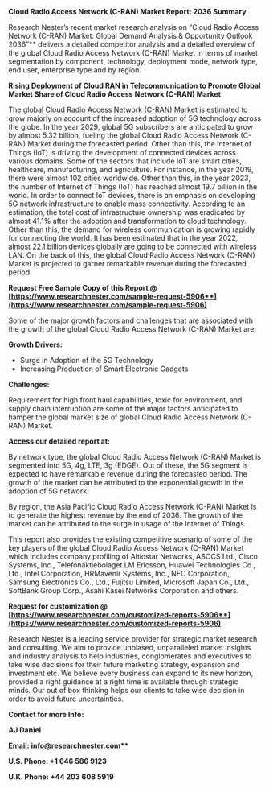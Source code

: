 ﻿**Cloud Radio Access Network (C-RAN) Market Report: 2036 Summary**

Research Nester’s recent market research analysis on “Cloud Radio Access Network (C-RAN) Market: Global Demand Analysis & Opportunity Outlook 2036”** delivers a detailed competitor analysis and a detailed overview of the global Cloud Radio Access Network (C-RAN) Market in terms of market segmentation by component, technology, deployment mode, network type, end user, enterprise type and by region. 

**Rising Deployment of Cloud RAN in Telecommunication to Promote Global Market Share of Cloud Radio Access Network (C-RAN) Market**

The global [Cloud Radio Access Network (C-RAN) Market](https://www.researchnester.com/reports/cloud-radio-access-network-market/5906) is estimated to grow majorly on account of the increased adoption of 5G technology across the globe. In the year 2029, global 5G subscribers are anticipated to grow by almost 5.32 billion, fueling the global Cloud Radio Access Network (C-RAN) Market during the forecasted period. Other than this, the Internet of Things (IoT) is driving the development of connected devices across various domains. Some of the sectors that include IoT are smart cities, healthcare, manufacturing, and agriculture. For instance, in the year 2019, there were almost 102 cities worldwide. Other than this, in the year 2023, the number of Internet of Things (IoT) has reached almost 19.7 billion in the world. In order to connect IoT devices, there is an emphasis on developing 5G network infrastructure to enable mass connectivity. According to an estimation, the total cost of infrastructure ownership was eradicated by almost 41.1% after the adoption and transformation to cloud technology. Other than this, the demand for wireless communication is growing rapidly for connecting the world. It has been estimated that in the year 2022, almost 22.1 billion devices globally are going to be connected with wireless LAN. On the back of this, the global Cloud Radio Access Network (C-RAN) Market is projected to garner remarkable revenue during the forecasted period. 

**Request Free Sample Copy of this Report @ [https://www.researchnester.com/sample-request-5906**](https://www.researchnester.com/sample-request-5906)**

Some of the major growth factors and challenges that are associated with the growth of the global Cloud Radio Access Network (C-RAN) Market are:

**Growth Drivers:**

- Surge in Adoption of the 5G Technology 
- Increasing Production of Smart Electronic Gadgets 

**Challenges:**

Requirement for high front haul capabilities, toxic for environment, and supply chain interruption are some of the major factors anticipated to hamper the global market size of global Cloud Radio Access Network (C-RAN) Market. 

**Access our detailed report at:** 

By network type, the global Cloud Radio Access Network (C-RAN) Market is segmented into 5G, 4g, LTE, 3g (EDGE). Out of these, the 5G segment is expected to have remarkable revenue during the forecasted period. The growth of the market can be attributed to the exponential growth in the adoption of 5G network. 

By region, the Asia Pacific Cloud Radio Access Network (C-RAN) Market is to generate the highest revenue by the end of 2036. The growth of the market can be attributed to the surge in usage of the Internet of Things. 

This report also provides the existing competitive scenario of some of the key players of the global Cloud Radio Access Network (C-RAN) Market which includes company profiling of Altiostar Networks, ASOCS Ltd., Cisco Systems, Inc., Telefonaktiebolaget LM Ericsson, Huawei Technologies Co., Ltd., Intel Corporation, HRMavenir Systems, Inc., NEC Corporation, Samsung Electronics Co., Ltd., Fujitsu Limited, Microsoft Japan Co., Ltd., SoftBank Group Corp., Asahi Kasei Networks Corporation and others.      

**Request for customization @ [https://www.researchnester.com/customized-reports-5906**](https://www.researchnester.com/customized-reports-5906)**

Research Nester is a leading service provider for strategic market research and consulting. We aim to provide unbiased, unparalleled market insights and industry analysis to help industries, conglomerates and executives to take wise decisions for their future marketing strategy, expansion and investment etc. We believe every business can expand to its new horizon, provided a right guidance at a right time is available through strategic minds. Our out of box thinking helps our clients to take wise decision in order to avoid future uncertainties.

**Contact for more Info:**

**AJ Daniel**

**Email: [info@researchnester.com**](mailto:info@researchnester.com)**

**U.S. Phone: +1 646 586 9123** 

**U.K. Phone: +44 203 608 5919**
